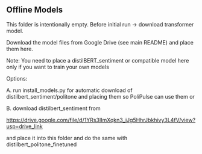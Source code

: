 ﻿## Offline Models
 
This folder is intentionally empty. Before initial run -> download transformer model.

Download the model files from Google Drive (see main README) and place them here.

Note: You need to place a distilBERT_sentiment or compatible model here only if you want to train your own models

Options:

A. run install_models.py for automatic download of distilbert_sentiment/politone and placing them so PoliPulse can use them or

B. download distilbert_sentiment from 

https://drive.google.com/file/d/1YRs3IImXqkn3_iJg5HhrJbkhivy3L4fV/view?usp=drive_link

and place it into this folder and do the same with distilbert_politone_finetuned


